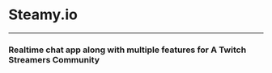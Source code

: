 # Steamy.io

<hr />

### Realtime chat app along with multiple features for A Twitch Streamers Community